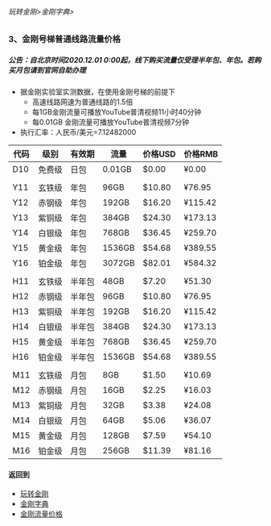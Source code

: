###### 玩转金刚>金刚字典>
### 3、金刚号梯普通线路流量价格
##### 公告：自北京时间2020.12.01 0:00起，线下购买流量仅受理半年包、年包。若购买月包请到官网自助办理

- 据金刚实验室实测数据，在使用金刚号梯的前提下
  - 高速线路网速为普通线路的1.5倍
  - 每1GB金刚流量可播放YouTube普清视频11小时40分钟
  - 每0.01GB 金刚流量可播放YouTube普清视频7分钟
- 执行汇率：人民币/美元=7.12482000

|代码|级别|有效期|流量|价格USD|价格RMB|
|---|----| ------| ------| ------|------| 
|D10|免费级 |日包    |0.01GB|$0.00|¥0.00| 
|||||||
|Y11|玄铁级 |年包    |96GB|$10.80|¥76.95| 
|Y12|赤钢级 |年包    |192GB|$16.20|¥115.42|
|Y13|紫铜级 |年包    |384GB|$24.30|¥173.13|
|Y14|白银级 |年包   |768GB|$36.45|¥259.70|
|Y15|黄金级 |年包   |1536GB|$54.68|¥389.55|
|Y16|铂金级 |年包   |3072GB|$82.01|¥584.32|
|||||||
|H11|玄铁级 |半年包  |48GB|$7.20|¥51.30| 
|H12|赤钢级 |半年包  |96GB|$10.80|¥76.95|
|H13|紫铜级 |半年包  |192GB|$16.20|¥115.42|
|H14|白银级 |半年包  |384GB|$24.30|¥173.13|
|H15|黄金级 |半年包 |768GB|$36.45|¥259.70|
|H16|铂金级 |半年包 |1536GB|$54.68|¥389.55|
|||||||
|M11|玄铁级 |月包    |8GB|$1.50|¥10.69|
|M12|赤钢级 |月包    |16GB|$2.25|¥16.03|
|M13|紫铜级 |月包    |32GB|$3.38|¥24.08|
|M14|白银级 |月包    |64GB|$5.06|¥36.07|
|M15|黄金级 |月包   |128GB|$7.59|¥54.10|
|M16|铂金级 |月包   |256GB|$11.39|¥81.16|




#### 返回到
- [玩转金刚](https://github.com/a2zitpro/web/blob/master/LadderFree/A.md)
- [金刚字典](https://github.com/a2zitpro/web/blob/master/LadderFree/kkDictionary/KKDictionary.md)
- [金刚流量价格](https://github.com/a2zitpro/web/blob/master/LadderFree/kkDictionary/Price/KKDTPrice.md)




